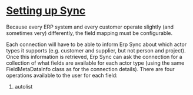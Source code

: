 <properties date="2016-05-11"
SortOrder="6"
/>

[Setting up Sync]()
================================

Because every ERP system and every customer operate slightly (and sometimes very) differently, the field mapping must be configurable.

Each connection will have to be able to inform Erp Sync about which actor types it supports (e.g. customer and supplier, but not person and project). Once this information is retrieved, Erp Sync can ask the connection for a collection of what fields are available for each actor type (using the same FieldMetaDataInfo class as for the connection details). There are four operations available to the user for each field:

 

1. autolist

 
